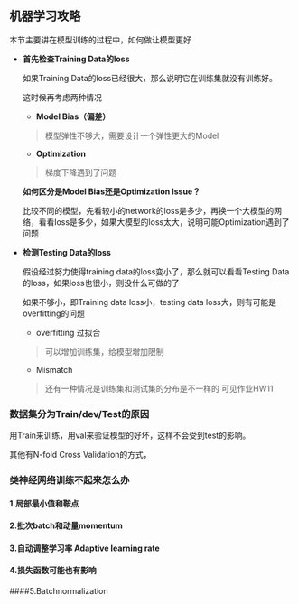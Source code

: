 ## 机器学习攻略

本节主要讲在模型训练的过程中，如何做让模型更好

- **首先检查Training Data的loss**

  如果Training Data的loss已经很大，那么说明它在训练集就没有训练好。

  这时候再考虑两种情况

  - **Model Bias（偏差）**

  > 模型弹性不够大，需要设计一个弹性更大的Model

  - **Optimization** 

  > 梯度下降遇到了问题

  **如何区分是Model Bias还是Optimization Issue？**

  比较不同的模型，先看较小的network的loss是多少，再换一个大模型的网络，看看loss是多少，如果大模型的loss太大，说明可能Optimization遇到了问题

- **检测Testing Data的loss**

  假设经过努力使得training data的loss变小了，那么就可以看看Testing Data的loss，如果loss也很小，则没什么可做的了

  如果不够小，即Training data loss小，testing data loss大，则有可能是overfitting的问题

  - overfitting 过拟合

  >可以增加训练集，给模型增加限制

  - Mismatch

  >还有一种情况是训练集和测试集的分布是不一样的  可见作业HW11



### 数据集分为Train/dev/Test的原因

用Train来训练，用val来验证模型的好坏，这样不会受到test的影响。

其他有N-fold Cross Validation的方式，



### 类神经网络训练不起来怎么办

#### 1.局部最小值和鞍点

#### 2.批次batch和动量momentum

#### 3.自动调整学习率 Adaptive learning rate

#### 4.损失函数可能也有影响

####5.Batchnormalization

  